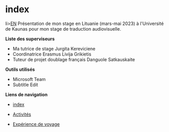 # index
li><a href="/en/index.md">EN</a></li>
Présentation de mon stage en Lituanie (mars-mai 2023) à l'Université de Kaunas pour mon stage de traduction audiovisuelle. 

**Liste des superviseurs**

* Ma tutrice de stage Jurgita Kereviciene
* Coordinatrice Erasmus Livija Grikietis
* Tuteur de projet doublage français Danguole Satkauskaite
   


**Outils utilisés**

* Microsoft Team
* Subtitle Edit




**Liens de navigation**


* [index](index)
  

*  [Activités](2-Activities)
  
  
*  [Expérience de voyage](3-Travel%20experience)


